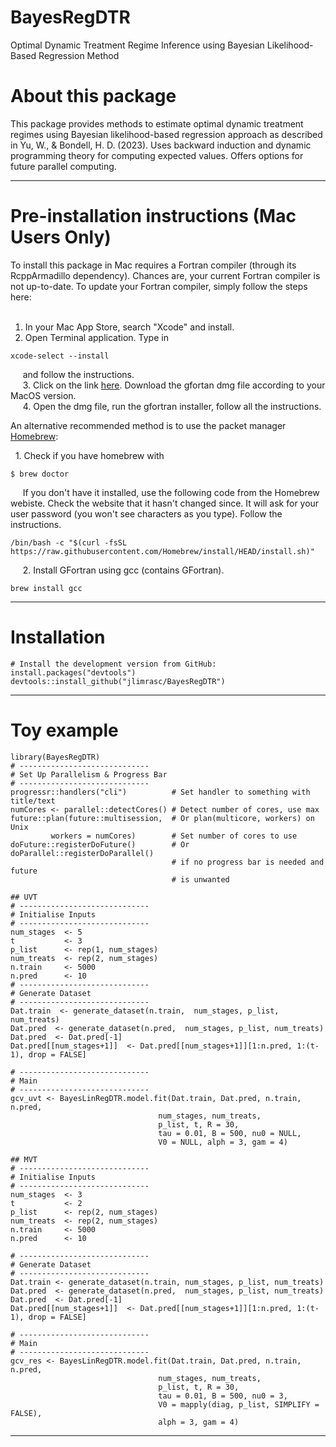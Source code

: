 # BayesRegDTR

Optimal Dynamic Treatment Regime Inference using Bayesian Likelihood-Based 
Regression Method

# About this package
This package provides methods to estimate optimal dynamic treatment regimes 
using Bayesian likelihood-based regression approach as described in  Yu, W., & 
Bondell, H. D. (2023). Uses backward induction and dynamic programming theory 
for computing expected values. Offers options for future parallel computing.

------------------------------------------------------------------------

# Pre-installation instructions (Mac Users Only)

To install this package in Mac requires a Fortran compiler (through its
RcppArmadillo dependency). Chances are, your current Fortran compiler is not
up-to-date. To update your Fortran compiler, simply follow the steps
here: <br />  

1.  In your Mac App Store, search "Xcode" and install. <br />
2.  Open Terminal application. Type in

``` {eval="FALSE"}
xcode-select --install
```

     and follow the instructions.<br />      3. Click on the link
[here](https://github.com/fxcoudert/gfortran-for-macOS/releases).
Download the gfortan dmg file according to your MacOS version. <br />  
   4. Open the dmg file, run the gfortran installer, follow all the
instructions.

An alternative recommended method is to use the packet manager
[Homebrew](https://docs.brew.sh/Installation):

  1. Check if you have homebrew with

``` {eval="FALSE"}
$ brew doctor
```

     If you don't have it installed, use the following code from the
Homebrew webiste. Check the website that it hasn't changed since. It
will ask for your user password (you won't see characters as you type).
Follow the instructions.

``` {eval="FALSE"}
/bin/bash -c "$(curl -fsSL https://raw.githubusercontent.com/Homebrew/install/HEAD/install.sh)"
```

     2. Install GFortran using gcc (contains GFortran).

``` {eval="FALSE"}
brew install gcc
```

------------------------------------------------------------------------

# Installation

```{r}
# Install the development version from GitHub:
install.packages("devtools")
devtools::install_github("jlimrasc/BayesRegDTR")
```

------------------------------------------------------------------------

# Toy example

```{r}
library(BayesRegDTR)
# -----------------------------
# Set Up Parallelism & Progress Bar
# -----------------------------
progressr::handlers("cli")          # Set handler to something with title/text
numCores <- parallel::detectCores() # Detect number of cores, use max
future::plan(future::multisession,  # Or plan(multicore, workers) on Unix
         workers = numCores)        # Set number of cores to use
doFuture::registerDoFuture()        # Or doParallel::registerDoParallel()
                                    # if no progress bar is needed and future
                                    # is unwanted

## UVT
# -----------------------------
# Initialise Inputs
# -----------------------------
num_stages  <- 5
t           <- 3
p_list      <- rep(1, num_stages)
num_treats  <- rep(2, num_stages)
n.train     <- 5000
n.pred      <- 10
# -----------------------------
# Generate Dataset
# -----------------------------
Dat.train  <- generate_dataset(n.train,  num_stages, p_list, num_treats)
Dat.pred  <- generate_dataset(n.pred,  num_stages, p_list, num_treats)
Dat.pred  <- Dat.pred[-1]
Dat.pred[[num_stages+1]]  <- Dat.pred[[num_stages+1]][1:n.pred, 1:(t-1), drop = FALSE]

# -----------------------------
# Main
# -----------------------------
gcv_uvt <- BayesLinRegDTR.model.fit(Dat.train, Dat.pred, n.train, n.pred,
                                 num_stages, num_treats,
                                 p_list, t, R = 30,
                                 tau = 0.01, B = 500, nu0 = NULL,
                                 V0 = NULL, alph = 3, gam = 4)

## MVT
# -----------------------------
# Initialise Inputs
# -----------------------------
num_stages  <- 3
t           <- 2
p_list      <- rep(2, num_stages)
num_treats  <- rep(2, num_stages)
n.train     <- 5000
n.pred      <- 10

# -----------------------------
# Generate Dataset
# -----------------------------
Dat.train <- generate_dataset(n.train, num_stages, p_list, num_treats)
Dat.pred  <- generate_dataset(n.pred,  num_stages, p_list, num_treats)
Dat.pred  <- Dat.pred[-1]
Dat.pred[[num_stages+1]]  <- Dat.pred[[num_stages+1]][1:n.pred, 1:(t-1), drop = FALSE]

# -----------------------------
# Main
# -----------------------------
gcv_res <- BayesLinRegDTR.model.fit(Dat.train, Dat.pred, n.train, n.pred,
                                 num_stages, num_treats,
                                 p_list, t, R = 30,
                                 tau = 0.01, B = 500, nu0 = 3,
                                 V0 = mapply(diag, p_list, SIMPLIFY = FALSE),
                                 alph = 3, gam = 4)
```

------------------------------------------------------------------------
